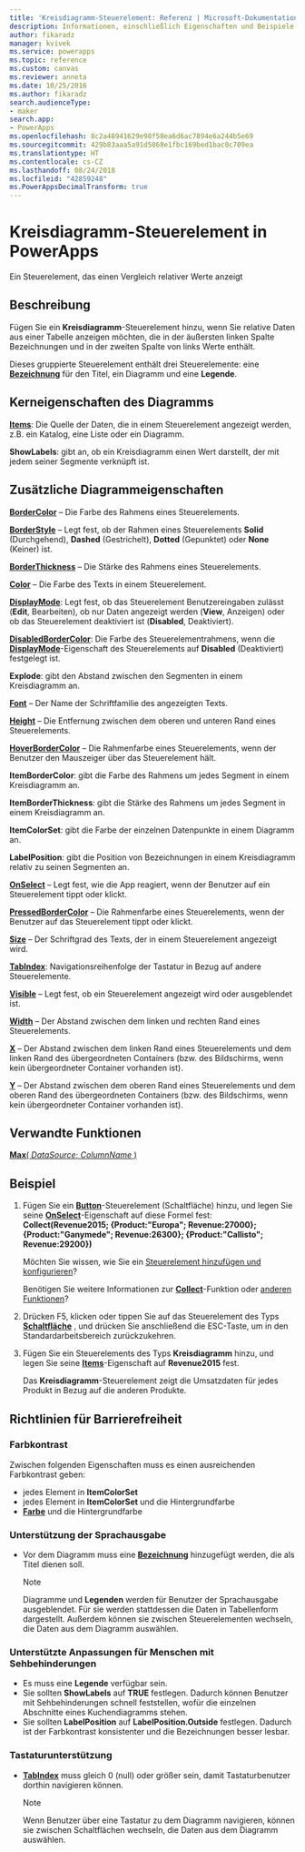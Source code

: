 ```yaml
---
title: 'Kreisdiagramm-Steuerelement: Referenz | Microsoft-Dokumentation'
description: Informationen, einschließlich Eigenschaften und Beispiele, zum Kreisdiagramm-Steuerelement
author: fikaradz
manager: kvivek
ms.service: powerapps
ms.topic: reference
ms.custom: canvas
ms.reviewer: anneta
ms.date: 10/25/2016
ms.author: fikaradz
search.audienceType:
- maker
search.app:
- PowerApps
ms.openlocfilehash: 8c2a48941629e98f58ea6d6ac7894e6a244b5e69
ms.sourcegitcommit: 429b83aaa5a91d5868e1fbc169bed1bac0c709ea
ms.translationtype: HT
ms.contentlocale: cs-CZ
ms.lasthandoff: 08/24/2018
ms.locfileid: "42859248"
ms.PowerAppsDecimalTransform: true
---
```

# <a name="pie-chart-control-in-powerapps"></a>Kreisdiagramm-Steuerelement in PowerApps
Ein Steuerelement, das einen Vergleich relativer Werte anzeigt

## <a name="description"></a>Beschreibung
Fügen Sie ein **Kreisdiagramm**-Steuerelement hinzu, wenn Sie relative Daten aus einer Tabelle anzeigen möchten, die in der äußersten linken Spalte Bezeichnungen und in der zweiten Spalte von links Werte enthält.

Dieses gruppierte Steuerelement enthält drei Steuerelemente: eine **[Bezeichnung](control-text-box.md)** für den Titel, ein Diagramm und eine **Legende**.

## <a name="chart-key-properties"></a>Kerneigenschaften des Diagramms
**[Items](properties-core.md)**: Die Quelle der Daten, die in einem Steuerelement angezeigt werden, z.B. ein Katalog, eine Liste oder ein Diagramm.

**ShowLabels**: gibt an, ob ein Kreisdiagramm einen Wert darstellt, der mit jedem seiner Segmente verknüpft ist.

## <a name="additional-chart-properties"></a>Zusätzliche Diagrammeigenschaften
**[BorderColor](properties-color-border.md)** – Die Farbe des Rahmens eines Steuerelements.

**[BorderStyle](properties-color-border.md)** – Legt fest, ob der Rahmen eines Steuerelements **Solid** (Durchgehend), **Dashed** (Gestrichelt), **Dotted** (Gepunktet) oder **None** (Keiner) ist.

**[BorderThickness](properties-color-border.md)** – Die Stärke des Rahmens eines Steuerelements.

**[Color](properties-color-border.md)** – Die Farbe des Texts in einem Steuerelement.

**[DisplayMode](properties-core.md)**: Legt fest, ob das Steuerelement Benutzereingaben zulässt (**Edit**, Bearbeiten), ob nur Daten angezeigt werden (**View**, Anzeigen) oder ob das Steuerelement deaktiviert ist (**Disabled**, Deaktiviert).

**[DisabledBorderColor](properties-color-border.md)**: Die Farbe des Steuerelementrahmens, wenn die **[DisplayMode](properties-core.md)**-Eigenschaft des Steuerelements auf **Disabled** (Deaktiviert) festgelegt ist.

**Explode**: gibt den Abstand zwischen den Segmenten in einem Kreisdiagramm an.

**[Font](properties-text.md)** – Der Name der Schriftfamilie des angezeigten Texts.

**[Height](properties-size-location.md)** – Die Entfernung zwischen dem oberen und unteren Rand eines Steuerelements.

**[HoverBorderColor](properties-color-border.md)** – Die Rahmenfarbe eines Steuerelements, wenn der Benutzer den Mauszeiger über das Steuerelement hält.

**ItemBorderColor**: gibt die Farbe des Rahmens um jedes Segment in einem Kreisdiagramm an.

**ItemBorderThickness**: gibt die Stärke des Rahmens um jedes Segment in einem Kreisdiagramm an.

**ItemColorSet**: gibt die Farbe der einzelnen Datenpunkte in einem Diagramm an.

**LabelPosition**: gibt die Position von Bezeichnungen in einem Kreisdiagramm relativ zu seinen Segmenten an.

**[OnSelect](properties-core.md)** – Legt fest, wie die App reagiert, wenn der Benutzer auf ein Steuerelement tippt oder klickt.

**[PressedBorderColor](properties-color-border.md)** – Die Rahmenfarbe eines Steuerelements, wenn der Benutzer auf das Steuerelement tippt oder klickt.

**[Size](properties-text.md)** – Der Schriftgrad des Texts, der in einem Steuerelement angezeigt wird.

**[TabIndex](properties-accessibility.md)**: Navigationsreihenfolge der Tastatur in Bezug auf andere Steuerelemente.

**[Visible](properties-core.md)** – Legt fest, ob ein Steuerelement angezeigt wird oder ausgeblendet ist.

**[Width](properties-size-location.md)** – Der Abstand zwischen dem linken und rechten Rand eines Steuerelements.

**[X](properties-size-location.md)** – Der Abstand zwischen dem linken Rand eines Steuerelements und dem linken Rand des übergeordneten Containers (bzw. des Bildschirms, wenn kein übergeordneter Container vorhanden ist).

**[Y](properties-size-location.md)** – Der Abstand zwischen dem oberen Rand eines Steuerelements und dem oberen Rand des übergeordneten Containers (bzw. des Bildschirms, wenn kein übergeordneter Container vorhanden ist).

## <a name="related-functions"></a>Verwandte Funktionen
[**Max**( *DataSource*; *ColumnName* )](../functions/function-aggregates.md)

## <a name="example"></a>Beispiel
1. Fügen Sie ein **[Button](control-button.md)**-Steuerelement (Schaltfläche) hinzu, und legen Sie seine **[OnSelect](properties-core.md)**-Eigenschaft auf diese Formel fest:<br>
   **Collect(Revenue2015; {Product:"Europa"; Revenue:27000}; {Product:"Ganymede"; Revenue:26300}; {Product:"Callisto"; Revenue:29200})**
   
    Möchten Sie wissen, wie Sie ein [Steuerelement hinzufügen und konfigurieren](../add-configure-controls.md)?
   
    Benötigen Sie weitere Informationen zur **[Collect](../functions/function-clear-collect-clearcollect.md)**-Funktion oder [anderen Funktionen](../formula-reference.md)?
2. Drücken F5, klicken oder tippen Sie auf das Steuerelement des Typs **[Schaltfläche](control-button.md)** , und drücken Sie anschließend die ESC-Taste, um in den Standardarbeitsbereich zurückzukehren.
3. Fügen Sie ein Steuerelements des Typs **Kreisdiagramm** hinzu, und legen Sie seine  **[Items](properties-core.md)**-Eigenschaft auf **Revenue2015** fest.
   
    Das **Kreisdiagramm**-Steuerelement zeigt die Umsatzdaten für jedes Produkt in Bezug auf die anderen Produkte.


## <a name="accessibility-guidelines"></a>Richtlinien für Barrierefreiheit
### <a name="color-contrast"></a>Farbkontrast
Zwischen folgenden Eigenschaften muss es einen ausreichenden Farbkontrast geben:
* jedes Element in **ItemColorSet**
* jedes Element in **ItemColorSet** und die Hintergrundfarbe
* **[Farbe](properties-color-border.md)** und die Hintergrundfarbe

### <a name="screen-reader-support"></a>Unterstützung der Sprachausgabe
* Vor dem Diagramm muss eine **[Bezeichnung](control-text-box.md)** hinzugefügt werden, die als Titel dienen soll.

    > [!NOTE]
  > Diagramme und **Legenden** werden für Benutzer der Sprachausgabe ausgeblendet. Für sie werden stattdessen die Daten in Tabellenform dargestellt. Außerdem können sie zwischen Steuerelementen wechseln, die Daten aus dem Diagramm auswählen.

### <a name="low-vision-support"></a>Unterstützte Anpassungen für Menschen mit Sehbehinderungen
* Es muss eine **Legende** verfügbar sein.
* Sie sollten **ShowLabels** auf **TRUE** festlegen. Dadurch können Benutzer mit Sehbehinderungen schnell feststellen, wofür die einzelnen Abschnitte eines Kuchendiagramms stehen.
* Sie sollten **LabelPosition** auf **LabelPosition.Outside** festlegen. Dadurch ist der Farbkontrast konsistenter und die Bezeichnungen besser lesbar.

### <a name="keyboard-support"></a>Tastaturunterstützung
* **[TabIndex](properties-accessibility.md)** muss gleich 0 (null) oder größer sein, damit Tastaturbenutzer dorthin navigieren können.

    > [!NOTE]
  > Wenn Benutzer über eine Tastatur zu dem Diagramm navigieren, können sie zwischen Schaltflächen wechseln, die Daten aus dem Diagramm auswählen.
